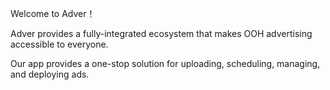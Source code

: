 Welcome to Adver！

Adver provides a fully-integrated ecosystem that makes OOH advertising accessible to everyone.

Our app provides a one-stop solution for uploading, scheduling, managing, and deploying ads.

